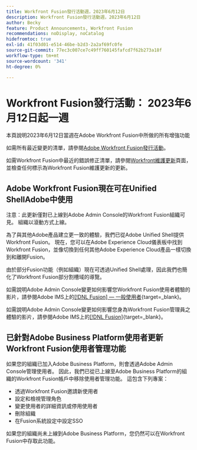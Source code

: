 ```yaml
---
title: Workfront Fusion發行活動週，2023年6月12日
description: Workfront Fusion發行活動週，2023年6月12日
author: Becky
feature: Product Announcements, Workfront Fusion
recommendations: noDisplay, noCatalog
hidefromtoc: true
exl-id: 41f03d01-e514-46be-b2d3-2a2af69fc0fe
source-git-commit: 77ec3c007ce7c49ff760145fafcd7f62b273a18f
workflow-type: tm+mt
source-wordcount: '341'
ht-degree: 0%

---
```


# Workfront Fusion發行活動： 2023年6月12日起一週

本頁說明2023年6月12日當週在Adobe Workfront Fusion中所做的所有增強功能

如需所有最近變更的清單，請參閱[Adobe Workfront Fusion發行活動](/help/workfront-fusion/fusion-product-releases/fusion-release-activity.md)。

如需Workfront Fusion中最近的錯誤修正清單，請參閱[Workfront維護更新](https://experienceleague.adobe.com/docs/workfront-known-issues/releases/current-updates.html?lang=zh-Hant)頁面，並檢查任何標示為Workfront Fusion維護更新的更新。

## Adobe Workfront Fusion現在可在Unified ShellAdobe中使用

注意：此更新僅對已上線到Adobe Admin Console的Workfront Fusion組織可見。 組織以滾動方式上線。

為了與其他Adobe產品建立更一致的體驗，我們已從Adobe Unified Shell提供Workfront Fusion。 現在，您可以在Adobe Experience Cloud儀表板中找到Workfront Fusion，並像切換到任何其他Adobe Experience Cloud產品一樣切換到和離開Fusion。

由於部分Fusion功能（例如組織）現在可透過Unified Shell處理，因此我們也簡化了Workfront Fusion部分割槽域的導覽。

如需說明Adobe Admin Console變更如何影響您Workfront Fusion使用者體驗的影片，請參閱Adobe IMS上的[[!DNL Fusion]  — 一般使用者](https://video.tv.adobe.com/v/3412465/){target=_blank}。

如需說明Adobe Admin Console變更如何影響您身為Workfront Fusion管理員之體驗的影片，請參閱Adobe IMS上的[[!DNL Fusion] &#x200B;](https://video.tv.adobe.com/v/3412464/){target=_blank}。


## 已針對Adobe Business Platform使用者更新Workfront Fusion使用者管理功能

如果您的組織已加入Adobe Business Platform，則會透過Adobe Admin Console管理使用者。 因此，我們已從已上線至Adobe Business Platform的組織的Workfront Fusion帳戶中移除使用者管理功能。 這包含下列專案：

* 透過Workfront Fusion邀請新使用者
* 設定和檢視管理角色
* 變更使用者的詳細資訊或停用使用者
* 刪除組織
* 在Fusion系統設定中設定SSO

如果您的組織尚未上線到Adobe Business Platform，您仍然可以在Workfront Fusion中存取此功能。
